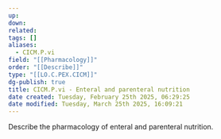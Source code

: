 ```yaml
---
up: 
down: 
related: 
tags: []
aliases:
  - CICM.P.vi
field: "[[Pharmacology]]"
order: "[[Describe]]"
type: "[[LO.C.PEX.CICM]]"
dg-publish: true
title: CICM.P.vi - Enteral and parenteral nutrition
date created: Tuesday, February 25th 2025, 06:29:25
date modified: Tuesday, March 25th 2025, 16:09:21
---
```


Describe the pharmacology of enteral and parenteral nutrition.
